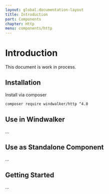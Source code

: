 ```yaml
---
layout: global.documentation-layout
title: Introduction
part: Components
chapter: Http
menu: components/http
---
```


# Introduction

This document is work in process.

## Installation

Install via composer

```bash
composer require windwalker/http ^4.0
```

## Use in Windwalker

...

## Use as Standalone Component

...

## Getting Started

...
